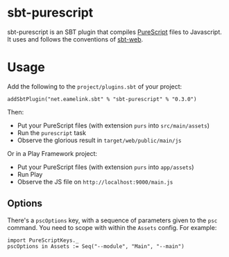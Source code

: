 # sbt-purescript

sbt-purescript is an SBT plugin that compiles [PureScript](http://purescript.org) files to Javascript. It uses and follows the conventions of [sbt-web](https://github.com/sbt/sbt-web).

# Usage

Add the following to the `project/plugins.sbt` of your project:

    addSbtPlugin("net.eamelink.sbt" % "sbt-purescript" % "0.3.0")

Then:

  * Put your PureScript files (with extension `purs` into `src/main/assets`)
  * Run the `purescript` task
  * Observe the glorious result in `target/web/public/main/js`

Or in a Play Framework project:

  * Put your PureScript files (with extension `purs` into `app/assets`)
  * Run Play
  * Observe the JS file on `http://localhost:9000/main.js`

## Options

There's a `pscOptions` key, with a sequence of parameters given to the `psc` command. You need to scope with within the `Assets` config. For example:

    import PureScriptKeys._
    pscOptions in Assets := Seq("--module", "Main", "--main") 
